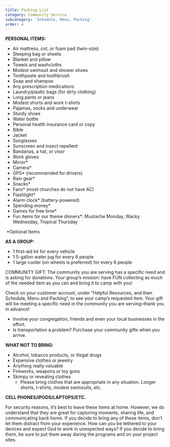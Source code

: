 ```yaml
---
title: Packing List
category: Community Service
subcategory: 'Schedule, Menu, Packing'
order: 4
---
```


**PERSONAL ITEMS:&nbsp;**

* Air mattress, cot, or foam pad (twin-size)
* Sleeping bag or sheets
* Blanket and pillow
* Towels and washcloths
* Modest swimsuit and shower shoes
* Toothpaste and toothbrush
* Soap and shampoo
* Any prescription medications
* Laundry/plastic bags (for dirty clothing)
* Long pants or jeans
* Modest shorts and work t-shirts
* Pajamas, socks and underwear
* Sturdy shoes
* Water bottle
* Personal health insurance card or copy
* Bible
* Jacket
* Sunglasses
* Sunscreen and insect repellent
* Bandanas, a hat, or visor
* Work gloves
* Mirror\*
* Camera\*
* GPS\* (recommended for drivers)
* Rain gear\*
* Snacks\*
* Fans\* (most churches do not have AC)
* Flashlight\*
* Alarm clock\* (battery-powered)
* Spending money\*
* Games for free time\*
* Fun items for our theme dinners\*: Mustache Monday, Wacky Wednesday, Tropical Thursday

&nbsp;\*Optional Items&nbsp;

**AS A GROUP:&nbsp;**

* 1 first-aid kit for every vehicle&nbsp;
* 1 5-gallon water jug for every 6 people&nbsp;
* 1 large cooler (on wheels is preferred) for every 6 people&nbsp;

COMMUNITY GIFT: The community you are serving has a specific need and is asking for donations. Your group’s mission: have FUN collecting as much of the needed item as you can and bring it to camp with you\!

Check on your customer account, under “Helpful Resources, and then Schedule, Menu and Packing”, to see your camp’s requested item. Your gift will be meeting a specific need in the community you are serving–thank you in advance\!

* Involve your congregation, friends and even your local businesses in the effort.
* Is transportation a problem? Purchase your community gifts when you arrive.&nbsp;

**WHAT NOT TO BRING:&nbsp;**

* Alcohol, tobacco products, or illegal drugs&nbsp;
* Expensive clothes or jewelry&nbsp;
* Anything really valuable&nbsp;
* Fireworks, weapons or toy guns&nbsp;
* Skimpy or revealing clothes&nbsp;
  * Please bring clothes that are appropriate in any situation. Longer shorts, t-shirts, modest swimsuits, etc.&nbsp;

**CELL PHONES/IPODS/LAPTOPS/ETC.&nbsp;**

For security reasons, it’s best to leave these items at home. However, we do understand that they are great for capturing moments, sharing life, and communicating back home. If you decide to bring any of these items, don’t let them distract from your experience. How can you be tethered to your devices and expect God to work in unexpected ways? If you decide to bring them, be sure to put them away during the programs and on your project sites.
